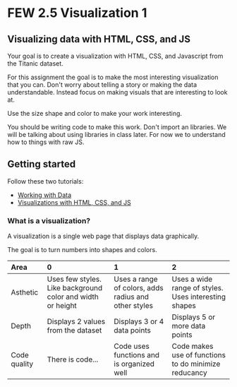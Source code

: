 # FEW 2.5 Visualization 1

## Visualizing data with HTML, CSS, and JS

Your goal is to create a visualization with HTML, CSS, and Javascript from the Titanic dataset. 

For this assignment the goal is to make the most interesting visualization that you can. Don't worry about telling a story or making the data understandable. Instead focus on making visuals that are interesting to look at. 

Use the size shape and color to make your work interesting. 

You should be writing code to make this work. Don't import an libraries. We will be talking about using libraries in class later. For now we to understand how to things with raw JS. 

## Getting started

Follow these two tutorials:

- [Working with Data](https://github.com/MakeSchool-Tutorials/FEW-2-5-Data-Visualization-Working-with-Data)
- [Visualizations with HTML, CSS, and JS](https://github.com/MakeSchool-Tutorials/FEW-2-5-Data-Visualization-with-HTML-CSS-JS-Tutorial)


### What is a visualization?

A visualization is a single web page that displays data graphically. 

The goal is to turn numbers into shapes and colors. 

| Area     | 0  |  1 |  2  |
|:------   |:---|:---|:----|
| Asthetic | Uses few styles. Like background color and width or height | Uses a range of colors, adds radius and other styles | Uses a wide range of styles. Uses interesting shapes| 
| Depth    | Displays 2 values from the dataset | Displays 3 or 4 data points | Displays 5 or more data points |
| Code quality | There is code... | Code uses functions and is organized well | Code makes use of functions to do minimize reducancy |
